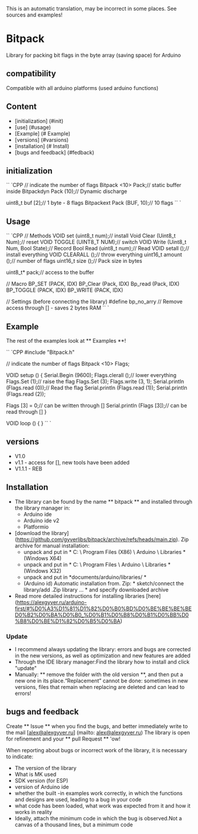 This is an automatic translation, may be incorrect in some places. See sources and examples!

# Bitpack
Library for packing bit flags in the byte array (saving space) for Arduino

## compatibility
Compatible with all arduino platforms (used arduino functions)

## Content
- [initialization] (#init)
- [use] (#usage)
- [Example] (# Example)
- [versions] (#varsions)
- [installation] (# Install)
- [bugs and feedback] (#fedback)

<a id="init"> </a>
## initialization

`` `CPP
// indicate the number of flags
Bitpack <10> Pack;// static buffer inside
Bitpackdyn Pack (10);// Dynamic discharge

uint8_t buf [2];// 1 byte - 8 flags
Bitpackext Pack (BUF, 10);// 10 flags
`` `

<a id="usage"> </a>
## Usage

`` `CPP
// Methods
VOID set (uint8_t num);// install
Void Clear (Uint8_t Num);// reset
VOID TOGGLE (UINT8_T NUM);// switch
VOID Write (Uint8_t Num, Bool State);// Record
Bool Read (uint8_t num);// Read
VOID setall ();// install everything
VOID CLEARALL ();// throw everything
uint16_t amount ();// number of flags
uint16_t size ();// Pack size in bytes

uint8_t* pack;// access to the buffer

// Macro
BP_SET (PACK, IDX)
BP_Clear (Pack, IDX)
Bp_read (Pack, IDX)
BP_TOGGLE (PACK, IDX)
BP_WRITE (PACK, IDX)

// Settings (before connecting the library)
#define bp_no_arry // Remove access through [] - saves 2 bytes RAM
`` `

<a id="EXAMPLE"> </a>
## Example
The rest of the examples look at ** Examples **!

`` `CPP
#include "Bitpack.h"

// indicate the number of flags
Bitpack <10> Flags;

VOID setup () {
  Serial.Begin (9600);
  Flags.clerall ();// lower everything
  Flags.Set (1);// raise the flag
  Flags.Set (3);
  Flags.write (3, 1);
  Serial.println (Flags.read (0));// Read the flag
  Serial.println (Flags.read (1));
  Serial.println (Flags.read (2));

  Flags [3] = 0;// can be written through []
  Serial.println (Flags [3]);// can be read through []
}

VOID loop () {
}
`` `

<a id="versions"> </a>

## versions
- V1.0
- v1.1 - access for [], new tools have been added
- V1.1.1 - REB

<a id="install"> </a>
## Installation
- The library can be found by the name ** bitpack ** and installed through the library manager in:
    - Arduino ide
    - Arduino ide v2
    - Platformio
- [download the library] (https://github.com/gyverlibs/bitpack/archive/refs/heads/main.zip). Zip archive for manual installation:
    - unpack and put in * C: \ Program Files (X86) \ Arduino \ Libraries * (Windows X64)
    - unpack and put in * C: \ Program Files \ Arduino \ Libraries * (Windows X32)
    - unpack and put in *documents/arduino/libraries/ *
    - (Arduino id) Automatic installation from. Zip: * sketch/connect the library/add .Zip library ... * and specify downloaded archive
- Read more detailed instructions for installing libraries [here] (https://alexgyver.ru/arduino-first/#%D0%A3%D1%81%D1%82%D0%B0%BD%D0%BE%BE%BE%BED0%B2%D0%BA%D0%B0_%D0%B1%D0%B8%D0%B1%D0%BB%D0%B8%D0%BE%D1%82%D0%B5%D0%BA)
### Update
- I recommend always updating the library: errors and bugs are corrected in the new versions, as well as optimization and new features are added
- Through the IDE library manager:Find the library how to install and click "update"
- Manually: ** remove the folder with the old version **, and then put a new one in its place.“Replacement” cannot be done: sometimes in new versions, files that remain when replacing are deleted and can lead to errors!

<a id="feedback"> </a>
## bugs and feedback
Create ** Issue ** when you find the bugs, and better immediately write to the mail [alex@alexgyver.ru] (mailto: alex@alexgyver.ru)
The library is open for refinement and your ** pull Request ** 'ow!

When reporting about bugs or incorrect work of the library, it is necessary to indicate:
- The version of the library
- What is MK used
- SDK version (for ESP)
- version of Arduino ide
- whether the built -in examples work correctly, in which the functions and designs are used, leading to a bug in your code
- what code has been loaded, what work was expected from it and how it works in reality
- Ideally, attach the minimum code in which the bug is observed.Not a canvas of a thousand lines, but a minimum code